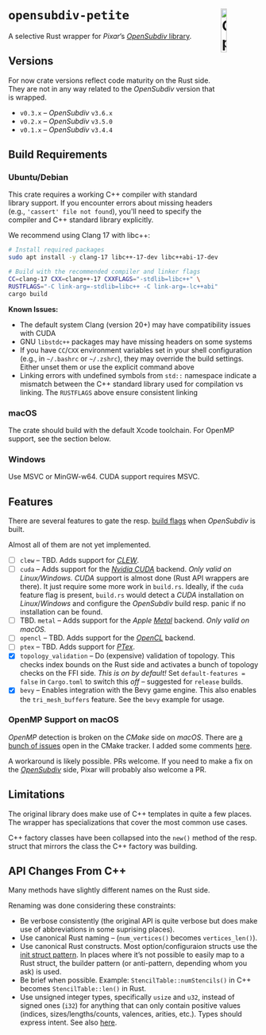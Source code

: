 # `opensubdiv-petite` <img src="../osd-logo.png" alt="OpenSubdiv Logo" width="15%" padding-bottom="5%" align="right" align="top">

A selective Rust wrapper for _Pixar_’s
[_OpenSubdiv_ library](http://graphics.pixar.com/opensubdiv/docs/intro.html).

## Versions

For now crate versions reflect code maturity on the Rust side. They are not in
any way related to the _OpenSubdiv_ version that is wrapped.

- `v0.3.x` – _OpenSubdiv_ `v3.6.x`
- `v0.2.x` – _OpenSubdiv_ `v3.5.0`
- `v0.1.x` – _OpenSubdiv_ `v3.4.4`

## Build Requirements

### Ubuntu/Debian

This crate requires a working C++ compiler with standard library support. If you encounter errors about missing headers (e.g., `'cassert' file not found`), you'll need to specify the compiler and C++ standard library explicitly.

We recommend using Clang 17 with libc++:

```bash
# Install required packages
sudo apt install -y clang-17 libc++-17-dev libc++abi-17-dev cmake

# Build with the recommended compiler and linker flags
CC=clang-17 CXX=clang++-17 CXXFLAGS="-stdlib=libc++" \
RUSTFLAGS="-C link-arg=-stdlib=libc++ -C link-arg=-lc++abi" \
cargo build
```

**Known Issues:**

- The default system Clang (version 20+) may have compatibility issues with CUDA
- GNU `libstdc++` packages may have missing headers on some systems
- If you have `CC`/`CXX` environment variables set in your shell configuration (e.g., in `~/.bashrc` or `~/.zshrc`), they may override the build settings. Either unset them or use the explicit command above
- Linking errors with undefined symbols from `std::` namespace indicate a mismatch between the C++ standard library used for compilation vs linking. The `RUSTFLAGS` above ensure consistent linking

### macOS

The crate should build with the default Xcode toolchain. For OpenMP support, see the section below.

### Windows

Use MSVC or MinGW-w64. CUDA support requires MSVC.

## Features

There are several features to gate the resp. [build
flags](https://github.com/PixarAnimationStudios/OpenSubdiv#useful-cmake-options-and-environment-variables)
when _OpenSubdiv_ is built.

Almost all of them are not yet implemented.

- [ ] `clew` – TBD. Adds support for
      [_CLEW_](https://github.com/martijnberger/clew).
- [ ] `cuda` – Adds support for the [_Nvidia CUDA_](https://developer.nvidia.com/cuda-toolkit)
      backend. _Only valid on Linux/Windows._
      _CUDA_ support is almost done (Rust API wrappers are there).
      It just require some more work in `build.rs`.
      Ideally, if the `cuda` feature flag is present, `build.rs` would detect a
      _CUDA_ installation on _Linux_/_Windows_ and configure the _OpenSubdiv_
      build resp. panic if no installation can be found.
- [ ] TBD. `metal` – Adds support for the _Apple_
      [_Metal_](https://developer.apple.com/metal/) backend. _Only valid on
      macOS._
- [ ] `opencl` – TBD. Adds support for the
      [_OpenCL_](https://www.khronos.org/opencl/) backend.
- [ ] `ptex` – TBD. Adds support for [_PTex_](http://ptex.us/).
- [x] `topology_validation` – Do (expensive) validation of topology. This
      checks index bounds on the Rust side and activates a bunch of topology
      checks on the FFI side. _This is on by default!_
      Set `default-features = false` in `Cargo.toml` to switch this _off_ –
      suggested for `release` builds.
- [x] `bevy` – Enables integration with the Bevy game engine. This also enables
      the `tri_mesh_buffers` feature. See the `bevy` example for usage.

### OpenMP Support on macOS

_OpenMP_ detection is broken on the _CMake_ side on _macOS_. There are [a
bunch of issues](https://gitlab.kitware.com/cmake/cmake/-/issues?scope=all&state=opened&search=OpenMP) open in the CMake tracker. I added some comments [here](https://gitlab.kitware.com/cmake/cmake/-/issues/18470).

A workaround is likely possible. PRs welcome. If you need to make a fix on the
[_OpenSubdiv_](https://github.com/PixarAnimationStudios/OpenSubdiv) side, Pixar will probably also welcome a PR.

## Limitations

The original library does make use of C++ templates in quite a few places.
The wrapper has specializations that cover the most common use cases.

C++ factory classes have been collapsed into the `new()` method of the resp.
struct that mirrors the class the C++ factory was building.

## API Changes From C++

Many methods have slightly different names on the Rust side.

Renaming was done considering these constraints:

- Be verbose consistently (the original API is quite verbose but does make use
  of abbreviations in some suprising places).
- Use canonical Rust naming – (`num_vertices()` becomes `vertices_len()`).
- Use canonical Rust constructs. Most option/configuraion structs use the
  [init struct pattern](https://xaeroxe.github.io/init-struct-pattern/).
  In places where it’s not possible to easily map to a Rust struct, the builder
  pattern (or anti-pattern, depending whom you ask) is used.
- Be brief when possible. Example: `StencilTable::numStencils()` in C++
  becomes `StencilTable::len()` in Rust.
- Use unsigned integer types, specifically `usize` and `u32`, instead of
  signed ones (`i32`) for anything that can only contain positive values
  (indices, sizes/lengths/counts, valences, arities, etc.). Types should
  express intent. See also
  [here](https://github.com/PixarAnimationStudios/OpenSubdiv/issues/1222).
